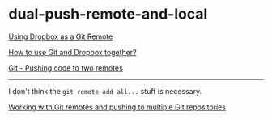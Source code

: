 # dual-push-remote-and-local

[Using Dropbox as a Git Remote](https://www.ianoxley.com/blog/2012/12/22/dropbox-remote)

[How to use Git and Dropbox together?](https://stackoverflow.com/a/1961515)

[Git - Pushing code to two remotes](https://stackoverflow.com/a/14290145)

---

I don't think the `git remote add all...` stuff is necessary.

[Working with Git remotes and pushing to multiple Git repositories](https://jigarius.com/blog/multiple-git-remote-repositories)

